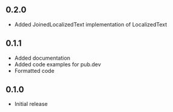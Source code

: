 ## 0.2.0
- Added JoinedLocalizedText implementation of LocalizedText

## 0.1.1
- Added documentation
- Added code examples for pub.dev
- Formatted code

## 0.1.0
- Initial release